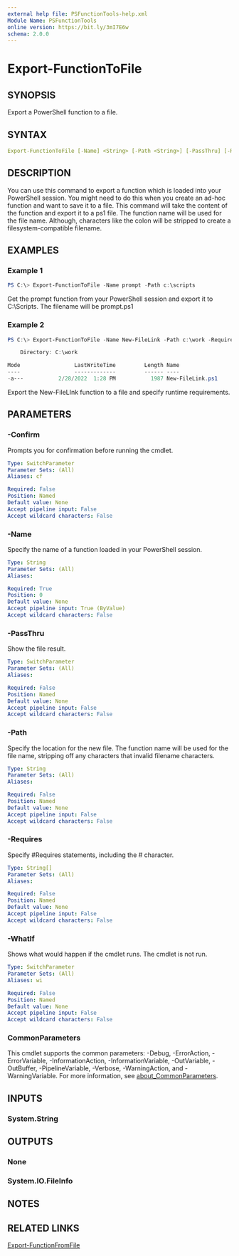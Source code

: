 ```yaml
---
external help file: PSFunctionTools-help.xml
Module Name: PSFunctionTools
online version: https://bit.ly/3mI7E6w
schema: 2.0.0
---
```


# Export-FunctionToFile

## SYNOPSIS

Export a PowerShell function to a file.

## SYNTAX

```yaml
Export-FunctionToFile [-Name] <String> [-Path <String>] [-PassThru] [-Requires <String[]>] [-WhatIf] [-Confirm]  [<CommonParameters>]
```

## DESCRIPTION

You can use this command to export a function which is loaded into your PowerShell session. You might need to do this when you create an ad-hoc function and want to save it to a file. This command will take the content of the function and export it to a ps1 file. The function name will be used for the file name. Although, characters like the colon will be stripped to create a filesystem-compatible filename.

## EXAMPLES

### Example 1

```powershell
PS C:\> Export-FunctionToFile -Name prompt -Path c:\scripts
```

Get the prompt function from your PowerShell session and export it to C:\Scripts. The filename will be prompt.ps1

### Example 2

```powershell
PS C:\> Export-FunctionToFile -Name New-FileLink -Path c:\work -Requires "#requires -version 5.1","#requires -RunAsAdministrator" -PassThru

    Directory: C:\work

Mode                 LastWriteTime         Length Name
----                 -------------         ------ ----
-a---           2/28/2022  1:28 PM           1987 New-FileLink.ps1
```

Export the New-FileLInk function to a file and specify runtime requirements.

## PARAMETERS

### -Confirm

Prompts you for confirmation before running the cmdlet.

```yaml
Type: SwitchParameter
Parameter Sets: (All)
Aliases: cf

Required: False
Position: Named
Default value: None
Accept pipeline input: False
Accept wildcard characters: False
```

### -Name

Specify the name of a function loaded in your PowerShell session.

```yaml
Type: String
Parameter Sets: (All)
Aliases:

Required: True
Position: 0
Default value: None
Accept pipeline input: True (ByValue)
Accept wildcard characters: False
```

### -PassThru

Show the file result.

```yaml
Type: SwitchParameter
Parameter Sets: (All)
Aliases:

Required: False
Position: Named
Default value: None
Accept pipeline input: False
Accept wildcard characters: False
```

### -Path

Specify the location for the new file. The function name will be used for the file name, stripping off any characters that invalid filename characters.

```yaml
Type: String
Parameter Sets: (All)
Aliases:

Required: False
Position: Named
Default value: None
Accept pipeline input: False
Accept wildcard characters: False
```

### -Requires

Specify #Requires statements, including the # character.

```yaml
Type: String[]
Parameter Sets: (All)
Aliases:

Required: False
Position: Named
Default value: None
Accept pipeline input: False
Accept wildcard characters: False
```

### -WhatIf

Shows what would happen if the cmdlet runs.
The cmdlet is not run.

```yaml
Type: SwitchParameter
Parameter Sets: (All)
Aliases: wi

Required: False
Position: Named
Default value: None
Accept pipeline input: False
Accept wildcard characters: False
```

### CommonParameters

This cmdlet supports the common parameters: -Debug, -ErrorAction, -ErrorVariable, -InformationAction, -InformationVariable, -OutVariable, -OutBuffer, -PipelineVariable, -Verbose, -WarningAction, and -WarningVariable. For more information, see [about_CommonParameters](http://go.microsoft.com/fwlink/?LinkID=113216).

## INPUTS

### System.String

## OUTPUTS

### None

### System.IO.FileInfo

## NOTES

## RELATED LINKS

[Export-FunctionFromFile](Export-FunctionFromFile.md)
